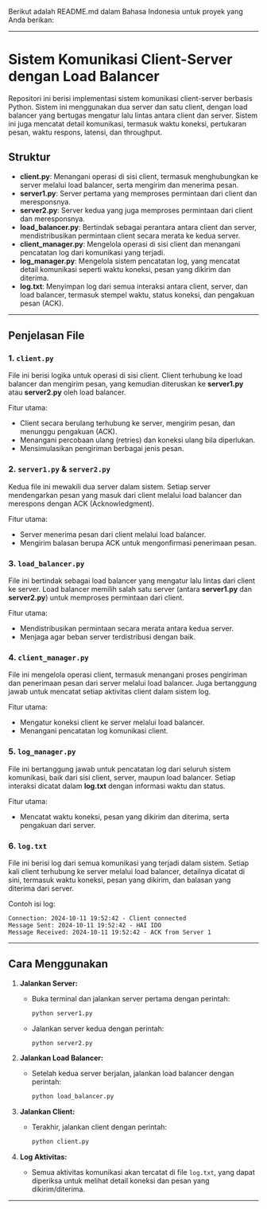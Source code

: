 Berikut adalah README.md dalam Bahasa Indonesia untuk proyek yang Anda berikan:

---

# Sistem Komunikasi Client-Server dengan Load Balancer

Repositori ini berisi implementasi sistem komunikasi client-server berbasis Python. Sistem ini menggunakan dua server dan satu client, dengan load balancer yang bertugas mengatur lalu lintas antara client dan server. Sistem ini juga mencatat detail komunikasi, termasuk waktu koneksi, pertukaran pesan, waktu respons, latensi, dan throughput.

## Struktur

- **client.py**: Menangani operasi di sisi client, termasuk menghubungkan ke server melalui load balancer, serta mengirim dan menerima pesan.
- **server1.py**: Server pertama yang memproses permintaan dari client dan meresponsnya.
- **server2.py**: Server kedua yang juga memproses permintaan dari client dan meresponsnya.
- **load_balancer.py**: Bertindak sebagai perantara antara client dan server, mendistribusikan permintaan client secara merata ke kedua server.
- **client_manager.py**: Mengelola operasi di sisi client dan menangani pencatatan log dari komunikasi yang terjadi.
- **log_manager.py**: Mengelola sistem pencatatan log, yang mencatat detail komunikasi seperti waktu koneksi, pesan yang dikirim dan diterima.
- **log.txt**: Menyimpan log dari semua interaksi antara client, server, dan load balancer, termasuk stempel waktu, status koneksi, dan pengakuan pesan (ACK).

---

## Penjelasan File

### 1. `client.py`
File ini berisi logika untuk operasi di sisi client. Client terhubung ke load balancer dan mengirim pesan, yang kemudian diteruskan ke **server1.py** atau **server2.py** oleh load balancer.

Fitur utama:
- Client secara berulang terhubung ke server, mengirim pesan, dan menunggu pengakuan (ACK).
- Menangani percobaan ulang (retries) dan koneksi ulang bila diperlukan.
- Mensimulasikan pengiriman berbagai jenis pesan.

### 2. `server1.py` & `server2.py`
Kedua file ini mewakili dua server dalam sistem. Setiap server mendengarkan pesan yang masuk dari client melalui load balancer dan merespons dengan ACK (Acknowledgment).

Fitur utama:
- Server menerima pesan dari client melalui load balancer.
- Mengirim balasan berupa ACK untuk mengonfirmasi penerimaan pesan.

### 3. `load_balancer.py`
File ini bertindak sebagai load balancer yang mengatur lalu lintas dari client ke server. Load balancer memilih salah satu server (antara **server1.py** dan **server2.py**) untuk memproses permintaan dari client.

Fitur utama:
- Mendistribusikan permintaan secara merata antara kedua server.
- Menjaga agar beban server terdistribusi dengan baik.

### 4. `client_manager.py`
File ini mengelola operasi client, termasuk menangani proses pengiriman dan penerimaan pesan dari server melalui load balancer. Juga bertanggung jawab untuk mencatat setiap aktivitas client dalam sistem log.

Fitur utama:
- Mengatur koneksi client ke server melalui load balancer.
- Menangani pencatatan log komunikasi client.

### 5. `log_manager.py`
File ini bertanggung jawab untuk pencatatan log dari seluruh sistem komunikasi, baik dari sisi client, server, maupun load balancer. Setiap interaksi dicatat dalam **log.txt** dengan informasi waktu dan status.

Fitur utama:
- Mencatat waktu koneksi, pesan yang dikirim dan diterima, serta pengakuan dari server.

### 6. `log.txt`
File ini berisi log dari semua komunikasi yang terjadi dalam sistem. Setiap kali client terhubung ke server melalui load balancer, detailnya dicatat di sini, termasuk waktu koneksi, pesan yang dikirim, dan balasan yang diterima dari server.

Contoh isi log:
```text
Connection: 2024-10-11 19:52:42 - Client connected
Message Sent: 2024-10-11 19:52:42 - HAI IDO
Message Received: 2024-10-11 19:52:42 - ACK from Server 1
```

---

## Cara Menggunakan

1. **Jalankan Server:**
   - Buka terminal dan jalankan server pertama dengan perintah:
     ```bash
     python server1.py
     ```
   - Jalankan server kedua dengan perintah:
     ```bash
     python server2.py
     ```

2. **Jalankan Load Balancer:**
   - Setelah kedua server berjalan, jalankan load balancer dengan perintah:
     ```bash
     python load_balancer.py
     ```

3. **Jalankan Client:**
   - Terakhir, jalankan client dengan perintah:
     ```bash
     python client.py
     ```

4. **Log Aktivitas:**
   - Semua aktivitas komunikasi akan tercatat di file `log.txt`, yang dapat diperiksa untuk melihat detail koneksi dan pesan yang dikirim/diterima.

---



